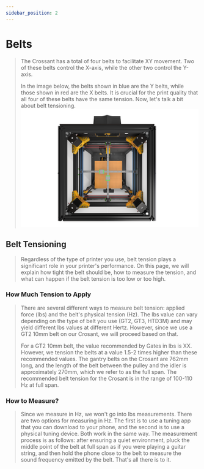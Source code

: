 ```yaml
---
sidebar_position: 2
---
```


# Belts

>The Crossant has a total of four belts to facilitate XY movement. Two of these belts control the X-axis, while the other two control the Y-axis.
>
>In the image below, the belts shown in blue are the Y belts, while those shown in red are the X belts. It is crucial for the print quality that all four of these belts have the same tension. Now, let's talk a bit about belt tensioning.
>![Guide](../../../../static/img/belts/belts.png)
>

## Belt Tensioning
>Regardless of the type of printer you use, belt tension plays a significant role in your printer's performance. On this page, we will explain how tight the belt should be, how to measure the tension, and what can happen if the belt tension is too low or too high.

### How Much Tension to Apply
>There are several different ways to measure belt tension: applied force (lbs) and the belt's physical tension (Hz). The lbs value can vary depending on the type of belt you use (GT2, GT3, HTD3M) and may yield different lbs values at different Hertz. However, since we use a GT2 10mm belt on our Crosant, we will proceed based on that.
>
>For a GT2 10mm belt, the value recommended by Gates in lbs is XX. However, we tension the belts at a value 1.5-2 times higher than these recommended values. The gantry belts on the Crosant are 762mm long, and the length of the belt between the pulley and the idler is approximately 270mm, which we refer to as the full span. The recommended belt tension for the Crosant is in the range of 100-110 Hz at full span.

### How to Measure?
>Since we measure in Hz, we won't go into lbs measurements. There are two options for measuring in Hz. The first is to use a tuning app that you can download to your phone, and the second is to use a physical tuning device. Both work in the same way. The measurement process is as follows: after ensuring a quiet environment, pluck the middle point of the belt at full span as if you were playing a guitar string, and then hold the phone close to the belt to measure the sound frequency emitted by the belt. That's all there is to it.